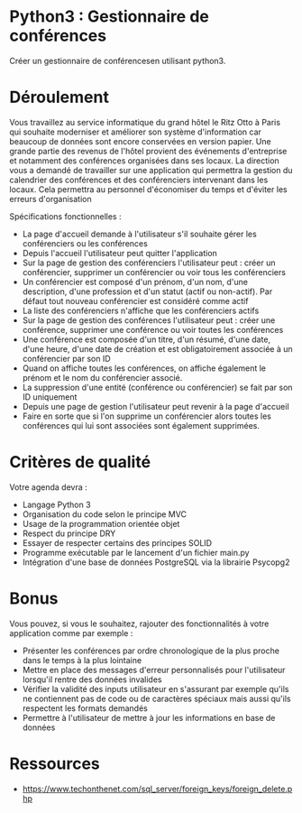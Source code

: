 # Python3 : Gestionnaire de conférences

Créer un gestionnaire de conférencesen utilisant python3.

# Déroulement 

Vous travaillez au service informatique du grand hôtel le Ritz Otto à Paris qui souhaite moderniser 
et améliorer son système d'information car beaucoup de données sont encore conservées en version 
papier. Une grande partie des revenus de l'hôtel provient des événements d'entreprise et notamment 
des conférences organisées dans ses locaux.
La direction vous a demandé de travailler sur une application qui permettra la gestion du calendrier 
des conférences et des conférenciers intervenant dans les locaux. Cela permettra au personnel 
d'économiser du temps et d'éviter les erreurs d'organisation
  
Spécifications fonctionnelles :

- La page d'accueil demande à l'utilisateur s'il souhaite gérer les conférenciers ou les conférences
- Depuis l'accueil l'utilisateur peut quitter l'application
- Sur la page de gestion des conférenciers l'utilisateur peut : créer un conférencier, supprimer un 
  conférencier ou voir tous les conférenciers
- Un conférencier est composé d'un prénom, d'un nom, d'une description, d'une profession et d'un 
  statut (actif ou non-actif). Par défaut tout nouveau conférencier est considéré comme actif
- La liste des conférenciers n'affiche que les conférenciers actifs
- Sur la page de gestion des conférences l'utilisateur peut : créer une conférence, supprimer une 
  conférence ou voir toutes les conférences
- Une conférence est composée d'un titre, d'un résumé, d'une date, d'une heure, d'une date de 
  création et est obligatoirement associée à un conférencier par son ID
- Quand on affiche toutes les conférences, on affiche également le prénom et le nom du conférencier
  associé.
- La suppression d'une entité (conférence ou conférencier) se fait par son ID uniquement
- Depuis une page de gestion l'utilisateur peut revenir à la page d'accueil
- Faire en sorte que si l'on supprime un conférencier alors toutes les conférences qui lui sont 
  associées sont également supprimées.

# Critères de qualité

Votre agenda devra :
- Langage Python 3
- Organisation du code selon le principe MVC
- Usage de la programmation orientée objet
- Respect du principe DRY
- Essayer de respecter certains des principes SOLID
- Programme exécutable par le lancement d'un fichier main.py
- Intégration d'une base de données PostgreSQL via la librairie Psycopg2

# Bonus

Vous pouvez, si vous le souhaitez, rajouter des fonctionnalités à votre application comme par 
exemple :
- Présenter les conférences par ordre chronologique de la plus proche dans le temps à la plus 
  lointaine
- Mettre en place des messages d'erreur personnalisés pour l'utilisateur lorsqu'il rentre des données 
  invalides
- Vérifier la validité des inputs utilisateur en s'assurant par exemple qu'ils ne contiennent pas de 
  code ou de caractères spéciaux mais aussi qu'ils respectent les formats demandés
- Permettre à l'utilisateur de mettre à jour les informations en base de données

# Ressources 

- https://www.techonthenet.com/sql_server/foreign_keys/foreign_delete.php
